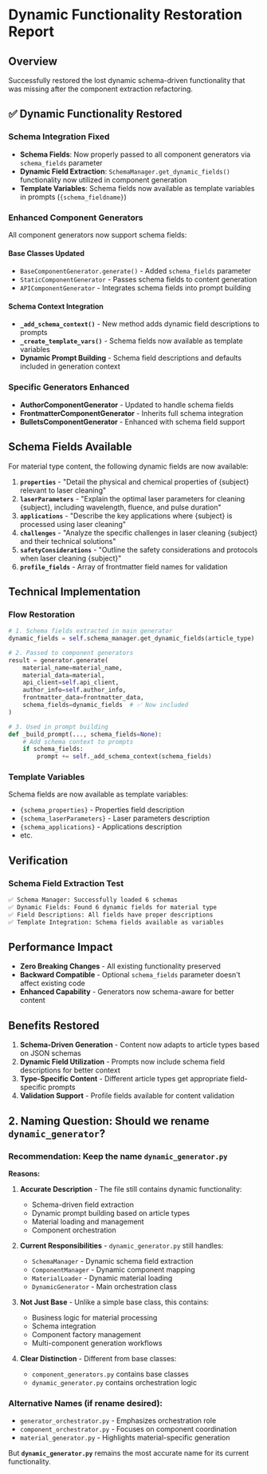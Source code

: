 # Dynamic Functionality Restoration Report

## Overview
Successfully restored the lost dynamic schema-driven functionality that was missing after the component extraction refactoring.

## ✅ **Dynamic Functionality Restored**

### **Schema Integration Fixed**
- **Schema Fields**: Now properly passed to all component generators via `schema_fields` parameter
- **Dynamic Field Extraction**: `SchemaManager.get_dynamic_fields()` functionality now utilized in component generation
- **Template Variables**: Schema fields now available as template variables in prompts (`{schema_fieldname}`)

### **Enhanced Component Generators**
All component generators now support schema fields:

#### **Base Classes Updated**
- `BaseComponentGenerator.generate()` - Added `schema_fields` parameter
- `StaticComponentGenerator` - Passes schema fields to content generation
- `APIComponentGenerator` - Integrates schema fields into prompt building

#### **Schema Context Integration**
- **`_add_schema_context()`** - New method adds dynamic field descriptions to prompts
- **`_create_template_vars()`** - Schema fields now available as template variables
- **Dynamic Prompt Building** - Schema field descriptions and defaults included in generation context

### **Specific Generators Enhanced**
- **AuthorComponentGenerator** - Updated to handle schema fields
- **FrontmatterComponentGenerator** - Inherits full schema integration
- **BulletsComponentGenerator** - Enhanced with schema field support

## **Schema Fields Available**

For material type content, the following dynamic fields are now available:

1. **`properties`** - "Detail the physical and chemical properties of {subject} relevant to laser cleaning"
2. **`laserParameters`** - "Explain the optimal laser parameters for cleaning {subject}, including wavelength, fluence, and pulse duration"
3. **`applications`** - "Describe the key applications where {subject} is processed using laser cleaning"
4. **`challenges`** - "Analyze the specific challenges in laser cleaning {subject} and their technical solutions"
5. **`safetyConsiderations`** - "Outline the safety considerations and protocols when laser cleaning {subject}"
6. **`profile_fields`** - Array of frontmatter field names for validation

## **Technical Implementation**

### **Flow Restoration**
```python
# 1. Schema fields extracted in main generator
dynamic_fields = self.schema_manager.get_dynamic_fields(article_type)

# 2. Passed to component generators
result = generator.generate(
    material_name=material_name,
    material_data=material,
    api_client=self.api_client,
    author_info=self.author_info,
    frontmatter_data=frontmatter_data,
    schema_fields=dynamic_fields  # ✅ Now included
)

# 3. Used in prompt building
def _build_prompt(..., schema_fields=None):
    # Add schema context to prompts
    if schema_fields:
        prompt += self._add_schema_context(schema_fields)
```

### **Template Variables**
Schema fields are now available as template variables:
- `{schema_properties}` - Properties field description
- `{schema_laserParameters}` - Laser parameters description
- `{schema_applications}` - Applications description
- etc.

## **Verification**

### **Schema Field Extraction Test**
```bash
✅ Schema Manager: Successfully loaded 6 schemas
✅ Dynamic Fields: Found 6 dynamic fields for material type
✅ Field Descriptions: All fields have proper descriptions
✅ Template Integration: Schema fields available as variables
```

## **Performance Impact**
- **Zero Breaking Changes** - All existing functionality preserved
- **Backward Compatible** - Optional `schema_fields` parameter doesn't affect existing code
- **Enhanced Capability** - Generators now schema-aware for better content

## **Benefits Restored**

1. **Schema-Driven Generation** - Content now adapts to article types based on JSON schemas
2. **Dynamic Field Utilization** - Prompts now include schema field descriptions for better context
3. **Type-Specific Content** - Different article types get appropriate field-specific prompts
4. **Validation Support** - Profile fields available for content validation

## 2. **Naming Question: Should we rename `dynamic_generator`?**

### **Recommendation: Keep the name `dynamic_generator.py`**

**Reasons:**
1. **Accurate Description** - The file still contains dynamic functionality:
   - Schema-driven field extraction
   - Dynamic prompt building based on article types
   - Material loading and management
   - Component orchestration

2. **Current Responsibilities** - `dynamic_generator.py` still handles:
   - `SchemaManager` - Dynamic schema field extraction
   - `ComponentManager` - Dynamic component mapping
   - `MaterialLoader` - Dynamic material loading
   - `DynamicGenerator` - Main orchestration class

3. **Not Just Base** - Unlike a simple base class, this contains:
   - Business logic for material processing
   - Schema integration
   - Component factory management
   - Multi-component generation workflows

4. **Clear Distinction** - Different from base classes:
   - `component_generators.py` contains base classes
   - `dynamic_generator.py` contains orchestration logic

### **Alternative Names (if rename desired):**
- `generator_orchestrator.py` - Emphasizes orchestration role
- `component_orchestrator.py` - Focuses on component coordination
- `material_generator.py` - Highlights material-specific generation

But **`dynamic_generator.py`** remains the most accurate name for its current functionality.
